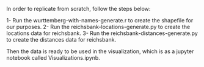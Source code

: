 In order to replicate from scratch, follow the steps below:

1- Run the wurttemberg-with-names-generate.r to create the shapefile for our purposes.
2- Run the reichsbank-locations-generate.py to create the locations data for reichsbank.
3- Run the reichsbank-distances-generate.py to create the distances data for reichsbank.

Then the data is ready to be used in the visualization, which is as a jupyter notebook called Visualizations.ipynb.